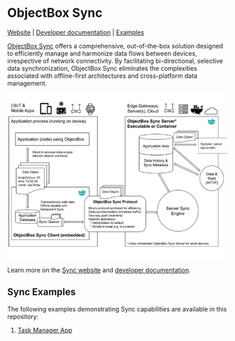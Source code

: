 # ObjectBox Sync

[Website][1] | [Developer documentation][2] | [Examples](#sync-examples)

[ObjectBox Sync][1] offers a comprehensive, out-of-the-box solution designed to efficiently manage
and harmonize data flows between devices, irrespective of network connectivity. By facilitating
bi-directional, selective data synchronization, ObjectBox Sync eliminates the complexities
associated with offline-first architectures and cross-platform data management.

![ObjectBox Sync Architecture](images/sync-architecture-800x600.png)

Learn more on the [Sync website][1] and [developer documentation][2].

## Sync Examples

The following examples demonstrating Sync capabilities are available in this repository:

1. [Task Manager App](/tasks)

[1]: https://objectbox.io/sync/
[2]: https://sync.objectbox.io/
